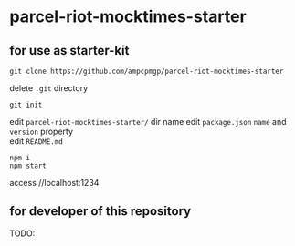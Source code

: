 # parcel-riot-mocktimes-starter


## for use as starter-kit

```
git clone https://github.com/ampcpmgp/parcel-riot-mocktimes-starter
```
delete `.git` directory
```
git init
```

edit `parcel-riot-mocktimes-starter/` dir name
edit `package.json` `name` and `version` property  
edit `README.md`

```
npm i
npm start
```

access //localhost:1234


## for developer of this repository

TODO:
